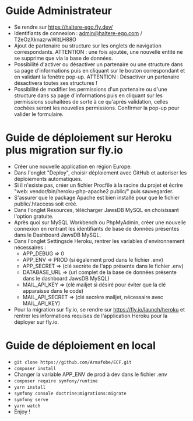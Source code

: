 # Guide Administrateur

- Se rendre sur https://haltere-ego.fly.dev/
- Identifiants de connexion : admin@haltere-ego.com / T2eOzXknazrwWitLH88O
- Ajout de partenaire ou structure sur les onglets de navigation correspondants. ATTENTION : une fois ajoutée, une nouvelle entité ne se supprime que via la base de données.
- Possibilité d'activer ou désactiver un partenaire ou une structure dans sa page d'informations puis en cliquant sur le bouton correspondant et en validant la fenêtre pop-up. ATTENTION : Désactiver un partenaire désactivera toutes ses structures !
- Possibilité de modifier les permissions d'un partenaire ou d'une structure dans sa page d'informations puis en cliquant sur les permissions souhaitées de sorte à ce qu'après validation, celles cochées seront les nouvelles permissions. Confirmer la pop-up pour valider le formulaire.

# Guide de déploiement sur Heroku plus migration sur fly.io

- Créer une nouvelle application en région Europe.
- Dans l'onglet "Deploy", choisir déploiement avec GitHub et autoriser les déploiements automatiques.
- Si il n'existe pas, créer un fichier Procfile à la racine du projet et écrire "web: vendor/bin/heroku-php-apache2 public/" puis sauvegarder.
- S'assurer que le package Apache est bien installé pour que le fichier public/.htaccess soit créé.
- Dans l'onglet Resources, télécharger JawsDB MySQL en choisissant l'option gratuite.
- Après quoi sur MySQL Workbench ou PhpMyAdmin, créer une nouvelle connexion en rentrant les identifiants de base de données présentes dans le Dashboard JawsDB MySQL.
- Dans l'onglet Settingsde Heroku, rentrer les variables d'environnement nécessaires :
  - APP_DEBUG => 0
  - APP_ENV => PROD (si également prod dans le fichier .env)
  - APP_SECRET => (clé secrète de l'app présente dans le fichier .env)
  - DATABASE_URL => (url complet de la base de données présente dans le dashboard JawsDB MySQL)
  - MAIL_API_KEY => (clé mailjet si désiré pour éviter que la clé apparaisse dans le code)
  - MAIL_API_SECRET => (clé secrère mailjet, nécessaire avec MAIL_API_KEY)
- Pour la migration sur fly.io, se rendre sur https://fly.io/launch/heroku et rentrer les informations requises de l'application Heroku pour la déployer sur fly.io.

# Guide de déploiement en local

- ``git clone https://github.com/Armafobe/ECF.git``
- ``composer install``
- Changer la variable APP_ENV de prod à dev dans le fichier .env
- ``composer require symfony/runtime``
- ``yarn install``
- ``symfony console doctrine:migrations:migrate``
- ``symfony serve``
- ``yarn watch``
- Enjoy !
